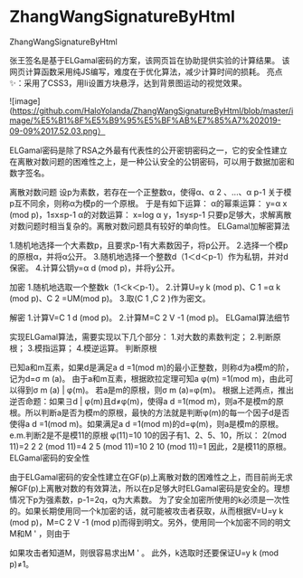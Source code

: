 # ZhangWangSignatureByHtml
ZhangWangSignatureByHtml

张王签名是基于ELGamal密码的方案，该网页旨在协助提供实验的计算结果。
该网页计算函数采用纯JS编写，难度在于优化算法，减少计算时间的损耗。
亮点✨：采用了CSS3，用li设置方块悬浮，达到背景图运动的视觉效果。

![image](https://github.com/HaloYolanda/ZhangWangSignatureByHtml/blob/master/image/%E5%B1%8F%E5%B9%95%E5%BF%AB%E7%85%A7%202019-09-09%2017.52.03.png）

ELGamal密码是除了RSA之外最有代表性的公开密钥密码之一，它的安全性建立在离散对数问题的困难性之上，是一种公认安全的公钥密码，可以用于数据加密和数字签名。

离散对数问题
设p为素数，若存在一个正整数α，使得α、α 2 、...、α p-1 关于模p互不同余，则称α为模p的一个原根。 于是有如下运算：
α的幂乘运算：
y=α x (mod p)，1≤x≤p-1
α的对数运算：
x=log α y，1≤y≤p-1
只要p足够大，求解离散对数问题时相当复杂的。离散对数问题具有较好的单向性。
ELGamal加解密算法

1.随机地选择一个大素数p，且要求p-1有大素数因子，将p公开。
2.选择一个模p的原根α，并将α公开。
3.随机地选择一个整数d（1＜d＜p-1）作为私钥，并对d保密。
4.计算公钥y=α d (mod p)，并将y公开。

加密
1.随机地选取一个整数k（1＜k＜p-1）。
2.计算U=y k (mod p)、C 1 =α k (mod p)、C 2 =UM(mod p)。
3.取(C 1 ,C 2 )作为密文。

解密
1.计算V=C 1 d (mod p)。
2.计算M=C 2 V -1 (mod p)。
ELGamal算法细节

实现ELGamal算法，需要实现以下几个部分：
1.对大数的素数判定；
2.判断原根；
3.模指运算；
4.模逆运算。
判断原根

已知a和m互素，如果d是满足a d =1(mod m)的最小正整数，则称d为a模m的阶，记为d=σ m (a)。 由于a和m互素，根据欧拉定理可知a φ(m) =1(mod m)，由此可以得到σ m (a) | φ(m)。
若a是m的原根，则σ m (a)=φ(m)。
根据上述两点，推出逆否命题：如果∃d | φ(m)且d≠φ(m)，使得a d =1(mod m)，则a不是模m的原根。所以判断a是否为模m的原根，最快的方法就是判断φ(m)的每一个因子d是否使得a d =1(mod m)。如果满足a d =1(mod m)的d=φ(m)，则a是模m的原根。
e.m.判断2是不是模11的原根
φ(11)=10
10的因子有1、2、5、10，所以：
2(mod 11)=2
2 2 (mod 11)=4
2 5 (mod 11)=10
2 10 (mod 11)=1
因此，2是模11的原根。
ELGamal密码的安全性

由于ELGamal密码的安全性建立在GF(p)上离散对数的困难性之上，而目前尚无求解GF(p)上离散对数的有效算法，所以在p足够大时ELGamal密码是安全的。理想情况下p为强素数，p-1=2q，q为大素数。
为了安全加密所使用的k必须是一次性的。如果长期使用同一个k加密的话，就可能被攻击者获取，从而根据V=U=y k (mod p)，M=C 2 V -1 (mod p)而得到明文。另外，使用同一个k加密不同的明文M和M ' ，则由于
 
如果攻击者知道M，则很容易求出M ' 。 此外，k选取时还要保证U=y k (mod p)≠1。
